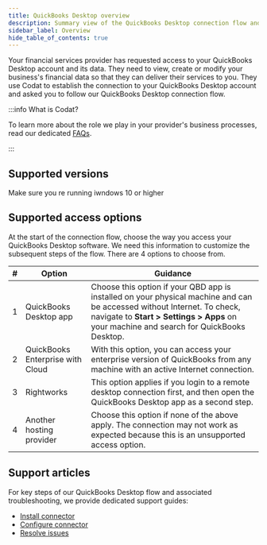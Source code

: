 ```yaml
---
title: QuickBooks Desktop overview
description: Summary view of the QuickBooks Desktop connection flow and available support
sidebar_label: Overview
hide_table_of_contents: true
---
```


Your financial services provider has requested access to your QuickBooks Desktop account and its data. They need to view, create or modify your business's financial data so that they can deliver their services to you. They use Codat to establish the connection to your QuickBooks Desktop account and asked you to follow our QuickBooks Desktop connection flow.

:::info What is Codat?

To learn more about the role we play in your provider's business processes, read our dedicated [FAQs](/smb-help-hub/codat/faq).

:::

## Supported versions


Make sure you re running iwndows 10 or higher


## Supported access options

At the start of the connection flow, choose the way you access your QuickBooks Desktop software. We need this information to customize the subsequent steps of the flow. There are 4 options to choose from. 

| # | Option                           | Guidance                                                                                                                                                                                                            |
|---|----------------------------------|---------------------------------------------------------------------------------------------------------------------------------------------------------------------------------------------------------------------|
| 1 | QuickBooks Desktop app           | Choose this option if your QBD app is installed on your physical machine and can be accessed without Internet. To check, navigate to **Start > Settings > Apps** on your machine and search for QuickBooks Desktop. |
| 2 | QuickBooks Enterprise with Cloud | With this option, you can access your enterprise version of QuickBooks from any machine with an active Internet connection.                                                                                         |
| 3 | Rightworks                       | This option applies if you login to a remote desktop connection first, and then open the QuickBooks Desktop app as a second step.                                                                                   |
| 4 | Another hosting provider         | Choose this option if none of the above apply. The connection may not work as expected because this is an unsupported access option.                                                                                |

## Support articles

For key steps of our QuickBooks Desktop flow and associated troubleshooting, we provide dedicated support guides:

- [Install connector](/smb-help-hub/integrations/qb-desktop/install-connector)
- [Configure connector](/smb-help-hub/integrations/qb-desktop/configure-connector)
- [Resolve issues](/smb-help-hub/integrations/qb-desktop/troubleshooting)